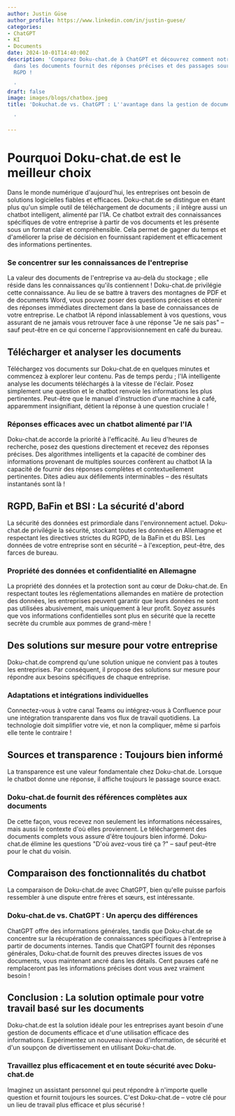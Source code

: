 ```yaml
---
author: Justin Güse
author_profile: https://www.linkedin.com/in/justin-guese/
categories:
- ChatGPT
- KI
- Documents
date: 2024-10-01T14:40:00Z
description: 'Comparez Doku-chat.de à ChatGPT et découvrez comment notre chatbot spécialisé
  dans les documents fournit des réponses précises et des passages sources. Conformité
  RGPD !

  '
draft: false
image: images/blogs/chatbox.jpeg
title: 'Dokuchat.de vs. ChatGPT : L''avantage dans la gestion de documents

  '

---
```

# Pourquoi Doku-chat.de est le meilleur choix

Dans le monde numérique d'aujourd'hui, les entreprises ont besoin de solutions logicielles fiables et efficaces. Doku-chat.de se distingue en étant plus qu'un simple outil de téléchargement de documents ; il intègre aussi un chatbot intelligent, alimenté par l'IA. Ce chatbot extrait des connaissances spécifiques de votre entreprise à partir de vos documents et les présente sous un format clair et compréhensible. Cela permet de gagner du temps et d'améliorer la prise de décision en fournissant rapidement et efficacement des informations pertinentes.

### Se concentrer sur les connaissances de l'entreprise

La valeur des documents de l'entreprise va au-delà du stockage ; elle réside dans les connaissances qu'ils contiennent ! Doku-chat.de privilégie cette connaissance. Au lieu de se battre à travers des montagnes de PDF et de documents Word, vous pouvez poser des questions précises et obtenir des réponses immédiates directement dans la base de connaissances de votre entreprise. Le chatbot IA répond inlassablement à vos questions, vous assurant de ne jamais vous retrouver face à une réponse "Je ne sais pas" – sauf peut-être en ce qui concerne l'approvisionnement en café du bureau.

## Télécharger et analyser les documents

Téléchargez vos documents sur Doku-chat.de en quelques minutes et commencez à explorer leur contenu. Pas de temps perdu ; l'IA intelligente analyse les documents téléchargés à la vitesse de l'éclair. Posez simplement une question et le chatbot renvoie les informations les plus pertinentes. Peut-être que le manuel d'instruction d'une machine à café, apparemment insignifiant, détient la réponse à une question cruciale !

### Réponses efficaces avec un chatbot alimenté par l'IA

Doku-chat.de accorde la priorité à l'efficacité. Au lieu d'heures de recherche, posez des questions directement et recevez des réponses précises. Des algorithmes intelligents et la capacité de combiner des informations provenant de multiples sources confèrent au chatbot IA la capacité de fournir des réponses complètes et contextuellement pertinentes. Dites adieu aux défilements interminables – des résultats instantanés sont là !

## RGPD, BaFin et BSI : La sécurité d'abord

La sécurité des données est primordiale dans l'environnement actuel. Doku-chat.de privilégie la sécurité, stockant toutes les données en Allemagne et respectant les directives strictes du RGPD, de la BaFin et du BSI. Les données de votre entreprise sont en sécurité – à l'exception, peut-être, des farces de bureau.

### Propriété des données et confidentialité en Allemagne

La propriété des données et la protection sont au cœur de Doku-chat.de. En respectant toutes les réglementations allemandes en matière de protection des données, les entreprises peuvent garantir que leurs données ne sont pas utilisées abusivement, mais uniquement à leur profit. Soyez assurés que vos informations confidentielles sont plus en sécurité que la recette secrète du crumble aux pommes de grand-mère !

## Des solutions sur mesure pour votre entreprise

Doku-chat.de comprend qu'une solution unique ne convient pas à toutes les entreprises. Par conséquent, il propose des solutions sur mesure pour répondre aux besoins spécifiques de chaque entreprise.

### Adaptations et intégrations individuelles

Connectez-vous à votre canal Teams ou intégrez-vous à Confluence pour une intégration transparente dans vos flux de travail quotidiens. La technologie doit simplifier votre vie, et non la compliquer, même si parfois elle tente le contraire !

## Sources et transparence : Toujours bien informé

La transparence est une valeur fondamentale chez Doku-chat.de. Lorsque le chatbot donne une réponse, il affiche toujours le passage source exact.

### Doku-chat.de fournit des références complètes aux documents

De cette façon, vous recevez non seulement les informations nécessaires, mais aussi le contexte d'où elles proviennent. Le téléchargement des documents complets vous assure d'être toujours bien informé. Doku-chat.de élimine les questions "D'où avez-vous tiré ça ?" – sauf peut-être pour le chat du voisin.


## Comparaison des fonctionnalités du chatbot

La comparaison de Doku-chat.de avec ChatGPT, bien qu'elle puisse parfois ressembler à une dispute entre frères et sœurs, est intéressante.

### Doku-chat.de vs. ChatGPT : Un aperçu des différences

ChatGPT offre des informations générales, tandis que Doku-chat.de se concentre sur la récupération de connaissances spécifiques à l'entreprise à partir de documents internes. Tandis que ChatGPT fournit des réponses générales, Doku-chat.de fournit des preuves directes issues de vos documents, vous maintenant ancré dans les détails. Cent pauses café ne remplaceront pas les informations précises dont vous avez vraiment besoin !

## Conclusion : La solution optimale pour votre travail basé sur les documents

Doku-chat.de est la solution idéale pour les entreprises ayant besoin d'une gestion de documents efficace et d'une utilisation efficace des informations. Expérimentez un nouveau niveau d'information, de sécurité et d'un soupçon de divertissement en utilisant Doku-chat.de.

### Travaillez plus efficacement et en toute sécurité avec Doku-chat.de

Imaginez un assistant personnel qui peut répondre à n'importe quelle question et fournit toujours les sources. C'est Doku-chat.de – votre clé pour un lieu de travail plus efficace et plus sécurisé !
